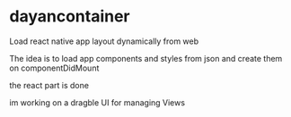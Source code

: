 # dayancontainer
Load react native app layout dynamically from web

The idea is to load app components and styles from json and create them on componentDidMount

the react part is done

im working on a dragble UI for managing Views
